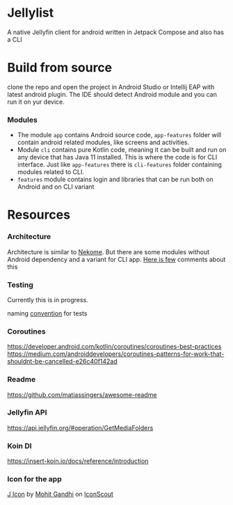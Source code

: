 # Jellylist
A native Jellyfin client for android written in Jetpack Compose and also has a CLI

# Build from source
clone the repo and open the project in Android Studio or Intellij EAP with latest android plugin.
The IDE should detect Android module and you can run it on yur device.

### Modules
- The module `app` contains Android source code, `app-features` folder will contain android related
modules, like screens and activities.
- Module `cli` contains pure Kotlin code, meaning it can be built and run on any device that has
Java 11 installed. This is where the code is for CLI interface. Just like `app-features` there is
`cli-features` folder containing modules related to CLI.
- `features` module contains login and libraries that can be run both on Android and on CLI variant

# Resources

### Architecture
Architecture is similar to [Nekome](https://github.com/Chesire/Nekome). But there are some modules without Android dependency and
a variant for CLI app. [Here is few](https://github.com/Chesire/Nekome/issues/795) comments about this

### Testing
Currently this is in progress.


naming [convention](https://osherove.com/blog/2005/4/3/naming-standards-for-unit-tests.html) for tests 

### Coroutines
https://developer.android.com/kotlin/coroutines/coroutines-best-practices
https://medium.com/androiddevelopers/coroutines-patterns-for-work-that-shouldnt-be-cancelled-e26c40f142ad

### Readme
https://github.com/matiassingers/awesome-readme
### Jellyfin API
https://api.jellyfin.org/#operation/GetMediaFolders
### Koin DI
https://insert-koin.io/docs/reference/introduction
### Icon for the app
<a href="https://iconscout.com/icons/j" target="_blank">J Icon</a>
by <a href="https://iconscout.com/contributors/mcgandhi61">Mohit Gandhi</a>
on <a href="https://iconscout.com">IconScout</a>
